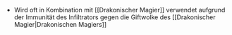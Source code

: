+ Wird oft in Kombination mit [[Drakonischer Magier]] verwendet aufgrund der Immunität des Infiltrators gegen die Giftwolke des [[Drakonischer Magier|Drakonischen Magiers]] 